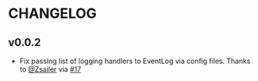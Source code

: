 # CHANGELOG

## v0.0.2

- Fix passing list of logging handlers to EventLog via config files.
  Thanks to [@Zsailer](https://github.com/zsailzer) via
  [#17](https://github.com/jupyter/telemetry/pull/17)